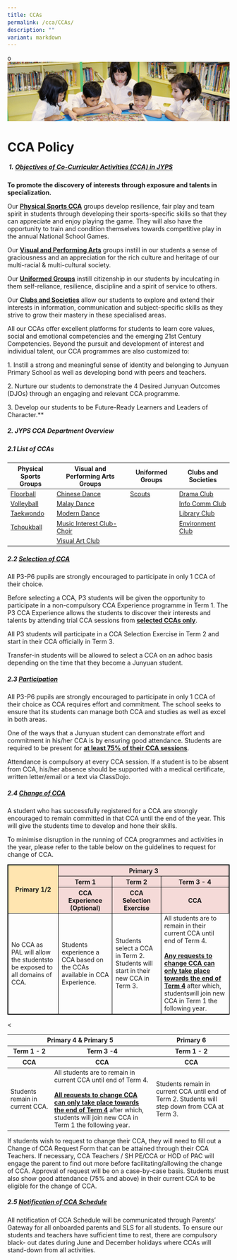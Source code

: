 ```yaml
---
title: CCAs
permalink: /cca/CCAs/
description: ""
variant: markdown
---
```

o![](/images/banner.gif)


CCA Policy 
====

##### &nbsp;**1.&nbsp;<u>Objectives of Co-Curricular Activities (CCA) in JYPS</u>**  
    
<b>To promote the discovery of interests through exposure and talents in specialization.</b>


Our <b><u>Physical Sports CCA</u></b> groups develop resilience, fair play and team spirit in students through developing their sports-specific skills so that they can appreciate and enjoy playing the game. They will also have the opportunity to train and condition themselves towards competitive play in the annual National School Games.&nbsp;

Our <b><u>Visual and Performing Arts</u></b> groups instill in our students a sense of graciousness and an appreciation for the rich culture and heritage of our multi-racial &amp; multi-cultural society.&nbsp;

Our <b><u>Uniformed Groups</u></b> instill citizenship in our students by inculcating in them self-reliance, resilience, discipline and a spirit of service to others.&nbsp;

Our <b><u>Clubs and Societies</u></b> allow our students to explore and extend their interests in information, communication and subject-specific skills as they strive to grow their mastery in these specialised areas.&nbsp;

All our CCAs offer excellent platforms for students to learn core values, social and emotional competencies and the emerging 21st Century Competencies. Beyond the pursuit and development of interest and individual talent, our CCA programmes are also customized to:&nbsp;

  1\. Instill a strong and meaningful sense of identity and belonging to Junyuan Primary School as well as developing bond with peers and teachers.&nbsp;


2\. Nurture our students to demonstrate the 4 Desired Junyuan Outcomes (DJOs) through an engaging and relevant CCA programme.
 

3\. Develop our students to be Future-Ready Learners and Leaders of Character.**

 
##### **2\. JYPS CCA Department Overview**


##### **2.1 List of CCAs**

<table><thead><tr><th>Physical Sports<br>Groups</th><th>Visual and Performing Arts Groups</th><th>Uniformed Groups</th><th>Clubs and Societies</th></tr></thead><tbody><tr><td><a href="/cca/Physical-Sports-Group/Floorball/">Floorball</a></td><td><a href="/cca/Visual-and-Performing-Arts-Group/ChineseDance/">Chinese Dance</a></td><td><a href="/cca/Uniformed-Groups/ScoutsCubs/">Scouts</a></td><td><a href="/cca/Clubs-and-Societies/DramaClub/">Drama Club</a></td></tr><tr><td><a href="/cca/Physical-Sports-Group/Volleyball/">Volleyball</a></td><td><a href="/cca/Visual-and-Performing-Arts-Group/MalayDance/">Malay Dance</a></td><td></td><td><a href="/cca/Clubs-and-Societies/InfoCommClub/">Info Comm Club</a></td></tr><tr><td><a href="/cca/Physical-Sports-Group/TaeKwonDo/">Taekwondo</a></td><td><a href="/cca/Visual-and-Performing-Arts-Group/ModernDance/">Modern Dance</a></td><td> </td><td> <a href="/cca/Clubs-and-Societies/LibraryClub/">Library Club</a></td></tr><tr><td><a href="/cca/Physical-Sports-Group/Tchoukball/">Tchoukball</a></td><td><a rel="noopener noreferrer" target="_blank" href="/cca/Visual-and-Performing-Arts-Group/MusicInterestClub/">Music Interest Club-Choir</a></td><td> </td><td><a href="/cca/Clubs-and-Societies/EnvironmentClub/">Environment Club</a></td></tr><tr><td> </td><td><a rel="noopener noreferrer" target="_blank" href="/cca/Visual-and-Performing-Arts-Group/VisualArtsClub/">Visual Art Club</a><br></td><td> </td><td> </td></tr></tbody></table>


##### **2.2 <u>Selection of CCA</u>**  

All P3-P6 pupils are strongly encouraged to participate in only 1 CCA of their choice.

Before selecting a CCA, P3 students will be given the opportunity to participate in a non-compulsory CCA Experience programme in Term 1. The P3&nbsp;CCA&nbsp;Experience allows the students to discover their interests and talents by attending trial&nbsp;CCA&nbsp;sessions from&nbsp;<b><u>selected CCAs only</u></b>.

All P3 students will participate in a CCA Selection Exercise in Term 2 and start in their CCA officially in Term 3.

Transfer-in students will be allowed to select a CCA on an adhoc basis depending on the time that they become a Junyuan student.


##### **2.3 <u>Participation</u>**  

All P3-P6 pupils are strongly encouraged to participate in only 1 CCA of their choice as CCA requires effort and commitment. The school seeks to ensure that its students can manage both CCA and studies as well as excel in both areas.

One of the ways that a Junyuan student can demonstrate effort and commitment in his/her CCA is by ensuring good attendance. Students are required to be present for <b><u>at least 75% of their CCA sessions</u></b>.

Attendance is compulsory at every CCA session. If a student is to be absent from CCA, his/her absence should be supported with a medical certificate, written letter/email or a text via ClassDojo.


##### **2.4 <u>Change of CCA</u>**  

A student who has successfully registered for a CCA are strongly encouraged to
remain committed in that CCA until the end of the year. This will give the students
time to develop and hone their skills.

To minimise disruption in the running of CCA programmes and activities in the
year, please refer to the table below on the guidelines to request for change of
CCA.

<table style="border:1px solid black"><thead><tr><th style="background-color: #ffe5b0; border:1px solid black" rowspan="3">Primary 1/2</th><th style="background-color:#f5dad8;; border:1px solid black" colspan="3">Primary 3</th></tr><tr><th style="background-color:#f5dad8; ; border:1px solid black">Term 1</th><th style="background-color:#f5dad8;; border:1px solid black">Term 2</th><th style="background-color:#f5dad8;; border:1px solid black">Term 3 - 4</th></tr><tr><th style="background-color:#f5dad8;; border:1px solid black">CCA Experience (Optional)</th><th style="background-color:#f5dad8;; border:1px solid black">CCA Selection Exercise</th><th style="background-color:#f5dad8;; border:1px solid black">CCA</th></tr></thead><tbody><tr><td style="border:1px solid black">No CCA as PAL will allow the studentsto be exposed to all domains of CCA.</td><td style="border:1px solid black">Students experience a CCA based on the CCAs available in CCA Experience.</td><td style="border:1px solid black">Students select a CCA in Term 2. Students will start in their new CCA in Term 3.</td><td>All students are to remain in their current CCA until end of Term 4.<br><br><b><u>Any requests to change CCA can only take place towards the end of Term 4</u></b> after which, studentswill join new CCA in Term 1 the following year.</td></tr></tbody></table>

&lt;<table><thead><tr><th colspan="2">Primary 4 &amp; Primary 5</th><th> Primary 6</th></tr><tr><th>Term 1 - 2</th><th>Term 3 -4 </th><th>Term 1 - 2</th></tr><tr><th>CCA</th><th>CCA</th><th>CCA</th></tr></thead><tbody><tr><td>Students remain in current CCA.</td><td>All students are to remain in current CCA until end of Term 4. <br><br><b><u>All requests to change CCA can only take place towards the end of Term 4</u></b> after which, students will join new CCA in Term 1 the following year.</td><td>Students remain in current CCA until end of Term 2. Students will step down from CCA at Term 3.</td></tr></tbody></table>

If students wish to request to change their CCA, they will need to fill out a
Change of CCA Request Form that can be attained through their CCA Teachers.
If necessary, CCA Teachers / SH PE/CCA or HOD of PAC will engage the
parent to find out more before facilitating/allowing the change of CCA.
Approval of request will be on a case-by-case basis. Students must also show
good attendance (75% and above) in their current CCA to be eligible for the
change of CCA.

##### **2.5 <u>Notification of CCA Schedule</u>**  

All notification of CCA Schedule will be communicated through Parents’
Gateway for all onboarded parents and SLS for all students. To ensure our
students and teachers have sufficient time to rest, there are compulsory black-
out dates during June and December holidays where CCAs will stand-down from
all activities.